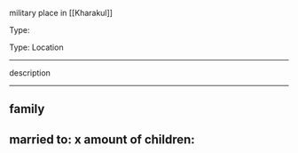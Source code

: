 military place in [[Kharakul]]

Type:



Type: 
Location

---

description

---

## family

married to:
x amount of children:
- 